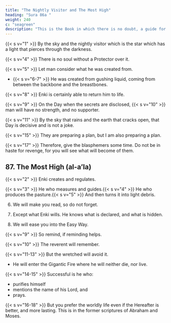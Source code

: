 ```yaml
---
title: "The Nightly Visitor and The Most High"
heading: "Sura 86a "
weight: 240
c: "seagreen"
description: "This is the Book in which there is no doubt, a guide for the righteous."
---
```




{{< s v="1" >}}  By the sky and the nightly visitor which is the star which has a light that pierces through the darkness. 

{{< s v="4" >}}  There is no soul without a Protector over it.

{{< s v="5" >}}  Let man consider what he was created from.
- {{< s v="6-7" >}} He was created from gushing liquid, coming from between the backbone and the breastbones.

{{< s v="8" >}} Enki is certainly able to return him to life.

{{< s v="9" >}} On the Day when the secrets are disclosed, {{< s v="10" >}} man will have no strength, and no supporter.

{{< s v="11" >}} By the sky that rains and the earth that cracks open, that Day is decisive and is not a joke. 

{{< s v="15" >}} They are preparing a plan, but I am also preparing a plan. 

{{< s v="17" >}} Therefore, give the blasphemers some time. Do not be in haste for revenge, for you will see what will become of
them.



## 87. The Most High (al-a’la)

{{< s v="2" >}}  Enki creates and regulates.

{{< s v="3" >}}  He who measures and guides.{{< s v="4" >}}  He who produces the pasture.{{< s v="5" >}}  And then turns it into light debris.

6. We will make you read, so do not forget.

7. Except what Enki wills. He knows what is declared, and what is hidden.

8. We will ease you into the Easy Way.

{{< s v="9" >}}  So remind, if reminding helps. 

{{< s v="10" >}}  The reverent will remember.

{{< s v="11-13" >}}  But the wretched will avoid it.
- He will enter the Gigantic Fire where he will neither die, nor live.

{{< s v="14-15" >}} Successful is he who:
- purifies himself
- mentions the name of his Lord, and
- prays. 

{{< s v="16-18" >}} But you prefer the worldly life even if the Hereafter is better, and more lasting. This is in the former scriptures of Abraham and Moses.


